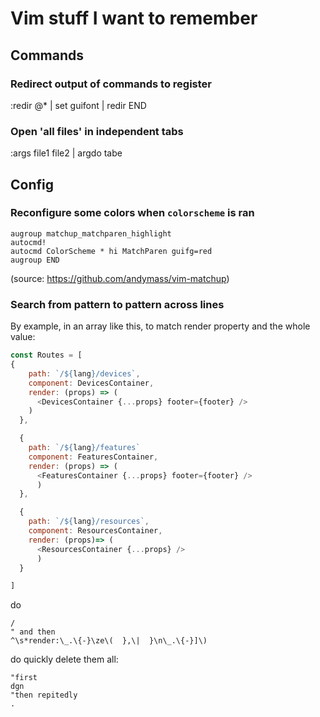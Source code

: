 # Vim stuff I want to remember

## Commands


### Redirect output of commands to register
:redir @* | set guifont | redir END

### Open 'all files' in independent tabs
:args file1 file2 | argdo tabe

## Config

### Reconfigure some colors when `colorscheme` is ran
```vim
augroup matchup_matchparen_highlight
autocmd!
autocmd ColorScheme * hi MatchParen guifg=red
augroup END
```
(source: https://github.com/andymass/vim-matchup)

### Search from pattern to pattern across lines
By example, in an array like this, to match render property and the whole value:

```javascript
const Routes = [
{
    path: `/${lang}/devices`,
    component: DevicesContainer,
    render: (props) => (
      <DevicesContainer {...props} footer={footer} />
    )
  },

  {
    path: `/${lang}/features`
    component: FeaturesContainer,
    render: (props) => (
      <FeaturesContainer {...props} footer={footer} />
      )
  },

  {
    path: `/${lang}/resources`,
    component: ResourcesContainer,
    render: (props)=> (
      <ResourcesContainer {...props} />
      )
  }

]
```
do
```vim
/
" and then
^\s*render:\_.\{-}\ze\(  },\|  }\n\_.\{-}]\)
```

do quickly delete them all:
```vim
"first
dgn
"then repitedly
.
